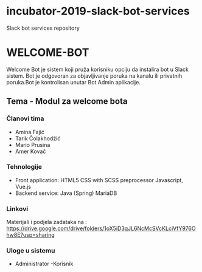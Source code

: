 # incubator-2019-slack-bot-services
Slack bot services repository

# WELCOME-BOT
Welcome Bot je sistem koji pruža korisniku opciju da instalira bot u Slack sistem.
Bot je odgovoran za objavljivanje poruka na kanalu ili privatnih poruka.Bot je kontrolisan unutar Bot Admin aplikacije.

## Tema - Modul za welcome bota

### Članovi tima
- Amina Fajić
- Tarik Čolakhodžić
- Mario Prusina
- Amer Kovač

### Tehnologije
- Front application:
  HTML5
  CSS with SCSS preprocessor
  Javascript, Vue.js
- Backend service:
  Java (Spring)
  MariaDB
  
### Linkovi
Materijali i podjela zadataka na : https://drive.google.com/drive/folders/1oX5iD3qJL6NcMcSVcKLciVfY976Ohw8E?usp=sharing

### Uloge u sistemu
- Administrator
-Korisnik


